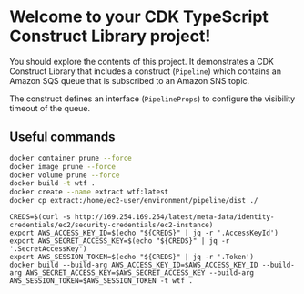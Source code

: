 # Welcome to your CDK TypeScript Construct Library project!

You should explore the contents of this project. It demonstrates a CDK Construct Library that includes a construct (`Pipeline`)
which contains an Amazon SQS queue that is subscribed to an Amazon SNS topic.

The construct defines an interface (`PipelineProps`) to configure the visibility timeout of the queue.

## Useful commands
```bash
docker container prune --force
docker image prune --force
docker volume prune --force
docker build -t wtf .
docker create --name extract wtf:latest
docker cp extract:/home/ec2-user/environment/pipeline/dist ./
```
```text
CREDS=$(curl -s http://169.254.169.254/latest/meta-data/identity-credentials/ec2/security-credentials/ec2-instance)
export AWS_ACCESS_KEY_ID=$(echo "${CREDS}" | jq -r '.AccessKeyId')
export AWS_SECRET_ACCESS_KEY=$(echo "${CREDS}" | jq -r '.SecretAccessKey')
export AWS_SESSION_TOKEN=$(echo "${CREDS}" | jq -r '.Token')
docker build --build-arg AWS_ACCESS_KEY_ID=$AWS_ACCESS_KEY_ID --build-arg AWS_SECRET_ACCESS_KEY=$AWS_SECRET_ACCESS_KEY --build-arg AWS_SESSION_TOKEN=$AWS_SESSION_TOKEN -t wtf .
```